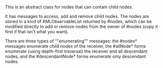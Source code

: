 This is an abstract class for nodes that can contain child nodes.

It has messages to access, add and remove child nodes. The nodes are stored in a kind of XMLObservableList returned by #nodes, which can be modified directly to add or remove nodes from the owner of #nodes (copy it first if that isn't what you want).

There are three types of ""enumerating"" messages: the #nodes* messages enumerate child nodes of the receiver, the #allNode* forms enumerate (using depth-first traversal) the receiver and all descendant nodes, and the #descendantNode* forms  enumerate only descendant nodes.